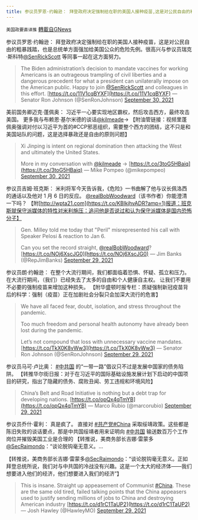 ```yaml
---
title: 参议员罗恩·约翰逊： 拜登政府决定强制给在职的美国人接种疫苗,这是对公民自由的粗暴践踏
---
```

`美国政要直译推` [轉載自GNews](https://gnews.org/zh-hans/1563775/)

参议员罗恩·约翰逊： 拜登政府决定强制给在职的美国人接种疫苗，这是对公民自由的粗暴践踏，也是总统单方面强加给美国公众的危险先例。很高兴与参议员瑞克·斯科特[@SenRickScott](https://twitter.com/SenRickScott) 等同事一起在这方面努力。



> The Biden administration’s decision to mandate vaccines for working Americans is an outrageous trampling of civil liberties and a dangerous precedent for what a president can unilaterally impose on the American public. Happy to join [@SenRickScott](https://twitter.com/SenRickScott?ref_src=twsrc%5Etfw) and colleagues in this effort. [https://t.co/11V1cqBYXF](https://t.co/11V1cqBYXF)
> — Senator Ron Johnson (@SenRonJohnson) [September 30, 2021](https://twitter.com/SenRonJohnson/status/1443369052664172547?ref_src=twsrc%5Etfw)



美前国务卿迈克·蓬佩奥： 习近平一心要实现地区霸权，然后攻击西方，最终攻击美国。 更多我与布赖恩·基尔米德的谈话[@kilmeade](https://twitter.com/kilmeade)→ 【附油管链接：视频里蓬佩奥强调对付以习近平为首的#CCP邪恶组织，需要整个西方的团结，这不只是和美国站队的问题，这是选择暴政还是自由的原则问题】



> Xi Jinping is intent on regional domination then attacking the West and ultimately the United States.
> 
> More in my conversation with [@kilmeade](https://twitter.com/kilmeade?ref_src=twsrc%5Etfw) → [https://t.co/3toG5HBaiq](https://t.co/3toG5HBaiq)
> — Mike Pompeo (@mikepompeo) [September 30, 2021](https://twitter.com/mikepompeo/status/1443366652792426500?ref_src=twsrc%5Etfw)



参议员吉姆·班克斯： 米利将军今天告诉我，《危险》一书曲解了他与议长佩洛西的通话以及他对 1 月 6 日的反应。 [@realBobWoodward](https://twitter.com/realBobWoodward)（该书作者）你能澄清一下吗？ 【附[http://wpta21.com](https://t.co/KBlkjhvADR?amp=1)报道：班克斯就保守派媒体的特性对米利施压：追问他是否说过和认为保守派媒体是国内恐怖分子】



> Gen. Milley told me today that "Peril" misrepresented his call with Speaker Pelosi & reaction to Jan 6.
>  
> Can you set the record straight, [@realBobWoodward](https://twitter.com/realBobWoodward?ref_src=twsrc%5Etfw)?  [https://t.co/NOj6XscJG0](https://t.co/NOj6XscJG0)
> — Jim Banks (@RepJimBanks) [September 29, 2021](https://twitter.com/RepJimBanks/status/1443345288895373316?ref_src=twsrc%5Etfw)



参议员朗·约翰逊： 在整个大流行期间，我们都面临着恐惧、怀疑、孤立和压力。 在大流行期间，（我们）已经失去了太多的自由和个人健康自主权。 让我们不要用不必要的强制疫苗来增加这种损失。 【附华盛顿时报专栏：质疑强制新冠疫苗背后的科学：强制（疫苗）正在加剧社会分裂只会加深大流行的危害】



> We have all faced fear, doubt, isolation, and stress throughout the pandemic. 
> 
> Too much freedom and personal health autonomy have already been lost during the pandemic. 
> 
> Let’s not compound that loss with unnecessary vaccine mandates.[https://t.co/TkX0K8vWw3](https://t.co/TkX0K8vWw3)
> — Senator Ron Johnson (@SenRonJohnson) [September 29, 2021](https://twitter.com/SenRonJohnson/status/1443339748047732736?ref_src=twsrc%5Etfw)



参议员马可·卢比奥： [#中共国](https://twitter.com/hashtag/%E4%B8%AD%E5%85%B1%E5%9B%BD?src=hashtag_click) 的“一带一路”倡议只不过是发展中国家的债务陷阱。 【转推华尔街日报：对于在习近平的国际基础设施发展计划下启动的中国项目的研究，指出了隐藏的债务、腐败丑闻、劳工违规和环境风险】



> China’s Belt and Road Initiative is nothing but a debt trap for developing nations. [https://t.co/opQx4qTmYB](https://t.co/opQx4qTmYB)
> — Marco Rubio (@marcorubio) [September 29, 2021](https://twitter.com/marcorubio/status/1443260251281805328?ref_src=twsrc%5Etfw)



参议员乔什·霍利： 真是疯了。 直接对 [#共产党](https://twitter.com/hashtag/%E5%85%B1%E4%BA%A7%E5%85%9A?src=hashtag_click)[#China](https://twitter.com/hashtag/China?src=hashtag_click) 采取绥靖政策。这些都是陈旧失败的谈话要点，那是中共国绥靖者用来证明向 [#中共国](https://twitter.com/hashtag/%E4%B8%AD%E5%85%B1%E5%9B%BD?src=hashtag_click) 输送数百万个工作岗位并摧毁美国工业是合理的 【转推说，美商务部长吉娜·雷蒙多[@SecRaimondo](https://twitter.com/SecRaimondo)：“谈论脱钩毫无意义。…

【转推说，美商务部长吉娜·雷蒙多[@SecRaimondo](https://twitter.com/SecRaimondo)：“谈论脱钩毫无意义。正如拜登总统所说，我们对与中共国的冷战没有兴趣。这是一个太大的经济体——我们想要进入他们的经济，他们想要进入我们的经济”】



> This is insane. Straight up appeasement of Communist [#China](https://twitter.com/hashtag/China?src=hash&amp;ref_src=twsrc%5Etfw). These are the same old tired, failed talking points that the China appeasers used to justify sending millions of jobs to China and destroying American industry [https://t.co/d1rC1TaUP2](https://t.co/d1rC1TaUP2)
> — Josh Hawley (@HawleyMO) [September 29, 2021](https://twitter.com/HawleyMO/status/1443242680109129747?ref_src=twsrc%5Etfw)
